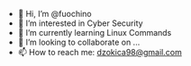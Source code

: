 - 👋 Hi, I’m @fuochino
- 👀 I’m interested in Cyber Security
- 🌱 I’m currently learning Linux Commands
- 💞️ I’m looking to collaborate on ...
- 📫 How to reach me: dzokica98@gmail.com

<!---
fuochino/fuochino is a ✨ special ✨ repository because its `README.md` (this file) appears on your GitHub profile.
You can click the Preview link to take a look at your changes.
--->
